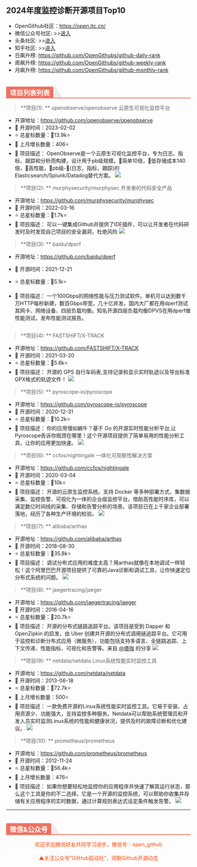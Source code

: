 ## 2024年度监控诊断开源项目Top10

- OpenGithub社区：https://open.itc.cn/
- 微信公众号社区: >>[进入](https://mp.weixin.qq.com/mp/appmsgalbum?__biz=MzkzOTQ5Mzk0NA==&action=getalbum&album_id=2943875821830864900&scene=173&subscene=227&sessionid=1724741336&enterid=1724741344&from_msgid=2247486556&from_itemidx=1&count=3&nolastread=1#wechat_redirect)
- 头条社区: >>[进入](https://www.toutiao.com/c/user/token/MS4wLjABAAAAmvfOws0L3K53LliyFX5JSmIS3b8RmD4dj_uwATFbgu4/)
- 知乎社区: >>[进入](https://www.zhihu.com/people/OpenGithub)
- 日飙升榜: https://github.com/OpenGithubs/github-daily-rank
- 周飙升榜: https://github.com/OpenGithubs/github-weekly-rank
- 月飙升榜: https://github.com/OpenGithubs/github-monthly-rank

<h2 style="margin-top: 30px;margin-bottom: 15px;font-weight: bold;border-bottom: 2px solid rgb(239, 112, 96);font-size: 1.3em;"><span style="display: none;"></span><span style="display: inline-block;background: rgb(239, 112, 96);color: rgb(255, 255, 255);padding: 3px 10px 1px;border-top-right-radius: 3px;border-top-left-radius: 3px;margin-right: 3px;">项目列表列表</span><span style="display: inline-block;vertical-align: bottom;border-bottom: 36px solid #efebe9;border-right: 20px solid transparent;"> </span></h2>

> **项目(1): ** openobserve/openobserve  云原生可视化监控平台
- 开源地址：https://github.com/openobserve/openobserve
- 📅 开源时间：2023-02-02
- ⭐ 总星标数量：🔺13.9k⭐
- 🔺 上月增长数量：406⭐
- 📝 项目描述： OpenObserve是一个云原生可视化监控平台，专为日志、指标、跟踪和分析而构建，设计用于pb级规模。🚀简单10倍，🚀低存储成本140倍，🚀高性能，🚀pb级-🚀(日志，指标，跟踪)的Elasticsearch/Splunk/Datadog替代方案。
    ![](http://photocdn.tv.sohu.com/img/q_mini/20230619/pic_org_6a3d1208-97a2-4130-ade1-6a7fa7611d31.png)
> **项目(2): ** murphysecurity/murphysec  开发者的代码安全产品
- 开源地址：https://github.com/murphysecurity/murphysec
- 📅 开源时间：2022-03-16
- ⭐ 总星标数量：🔺1.7k⭐
- 📝 项目描述： 可以一键集成Github并提供了IDE插件，可以让开发者在代码研发时及时发现自己项目的安全漏洞，杜绝风险
    ![](http://photocdn.tv.sohu.com/img/upload/20230906/murphysec.png)
> **项目(3): ** baidu/dperf  
- 开源地址：https://github.com/baidu/dperf
- 📅 开源时间：2021-12-21
- ⭐ 总星标数量：🔺5.1k⭐
- 📝 项目描述： 一个100Gbps的网络性能与压力测试软件。单机可以达到数千万HTTP每秒新建，数百Gbps带宽，几十亿并发。国内大厂都在用dperf测试其网卡、网络设备、四层负载均衡。知名开源四层负载均衡DPVS在用dperf做性能测试，发布性能测试报告。


    ![]()
> **项目(4): ** FASTSHIFT/X-TRACK  
- 开源地址：https://github.com/FASTSHIFT/X-TRACK
- 📅 开源时间：2021-03-20
- ⭐ 总星标数量：🔺5.6k⭐
- 📝 项目描述： 开源的 GPS 自行车码表,支持记录和显示实时轨迹以及导出标准GPX格式的轨迹文件！
    ![](https://photocdn.tv.sohu.com/img/github/349490770.png)
> **项目(5): ** pyroscope-io/pyroscope  
- 开源地址：https://github.com/pyroscope-io/pyroscope
- 📅 开源时间：2020-12-31
- ⭐ 总星标数量：🔺10.2k⭐
- 📝 项目描述： 你的应用慢如蜗牛？基于 Go 的开源实时性能分析平台,让Pyroscope告诉你瓶颈在哪里！这个开源项目提供了简单易用的性能分析工具，让你的应用更加快速。
    ![](https://photocdn.tv.sohu.com/img/github/325724738.gif)
> **项目(6): ** ccfos/nightingale  一体化可观察性解决方案
- 开源地址：https://github.com/ccfos/nightingale
- 📅 开源时间：2020-03-04
- ⭐ 总星标数量：🔺10k⭐
- 📝 项目描述： 开源的云原生监控系统。支持 Docker 等多种部署方式，集数据采集、监控告警、可视化为一体的企业级监控平台。借助高性能时序库，可以满足数亿时间线的采集、存储和告警分析的场景。该项目已在上千家企业部署落地，经历了各种生产环境的检验。
    ![](https://photocdn.tv.sohu.com/img/github/244694886.gif)
> **项目(7): ** alibaba/arthas  
- 开源地址：https://github.com/alibaba/arthas
- 📅 开源时间：2018-08-30
- ⭐ 总星标数量：🔺35.8k⭐
- 📝 项目描述： 调试分布式应用的难度太高？用arthas就像在本地调试一样轻松！这个阿里巴巴开源项目提供了可靠的Java诊断和调试工具，让你快速定位分布式系统的问题。
    ![](http://photocdn.tv.sohu.com/img/20230404/pic_org_87e327f8-94ed-455a-adc8-a4402adb5a1d.png)
> **项目(8): ** jaegertracing/jaeger  
- 开源地址：https://github.com/jaegertracing/jaeger
- 📅 开源时间：2016-04-16
- ⭐ 总星标数量：🔺20.7k⭐
- 📝 项目描述： 开源的分布式链路追踪平台。该项目是受到 Dapper 和 OpenZipkin 的启发，由 Uber 创建并开源的分布式调用链追踪平台。它可用于监控和诊断分布式应用（微服务），功能包括支持多语言、全链路追踪、上下文传递、性能指标、可视化和告警等。来自 [@塔咖](https://hellogithub.com/user/bzJpGyu0IanC6L7) 的分享
    ![](https://photocdn.tv.sohu.com/img/github/56342508.png)
> **项目(9): ** netdata/netdata  Linux系统性能实时监控工具
- 开源地址：https://github.com/netdata/netdata
- 📅 开源时间：2013-06-18
- ⭐ 总星标数量：🔺72.7k⭐
- 🔺 上月增长数量：500⭐
- 📝 项目描述： 一款免费开源的Linux系统性能实时监控工具。它易于安装、占用资源少、功能强大，支持监控多种服务。Netdata可以帮助系统管理员和开发人员实时监测Linux系统的性能和健康状况，提供及时的故障诊断和优化建议。
    ![](https://photocdn.tv.sohu.com/img/github/10744183.gif)
> **项目(10): ** prometheus/prometheus  
- 开源地址：https://github.com/prometheus/prometheus
- 📅 开源时间：2012-11-24
- ⭐ 总星标数量：🔺56.4k⭐
- 🔺 上月增长数量：476⭐
- 📝 项目描述： 如果你想要轻松地监控你的应用程序并快速了解其运行状态，那么这个工具是你的不二选择。它是一个开源的监控系统，可以帮助你收集并存储有关应用程序的实时数据，通过计算规则表达式设定条件触发告警。
    ![](http://photocdn.tv.sohu.com/img/20230404/pic_org_433eb623-3bb3-4f40-9453-fc629c77461e.png)

---

<h2 style="margin-top: 30px;margin-bottom: 15px;font-weight: bold;border-bottom: 2px solid rgb(239, 112, 96);font-size: 1.3em;"><span style="display: none;"></span><span style="display: inline-block;background: rgb(239, 112, 96);color: rgb(255, 255, 255);padding: 3px 10px 1px;border-top-right-radius: 3px;border-top-left-radius: 3px;margin-right: 3px;">微信&公众号</span><span style="display: inline-block;vertical-align: bottom;border-bottom: 36px solid #efebe9;border-right: 20px solid transparent;"> </span></h2>

<center><span style="color: orangered">欢迎添加微信好友共同学习进步，微信号：open_github</center>
<br/>
<center><span style="color: orangered">▲关注公众号”GitHub狐动社“，洞察Github开源动态</span><center>